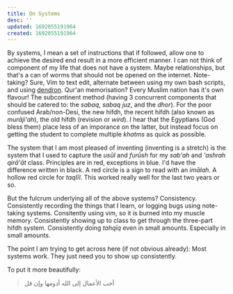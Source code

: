 ```yaml
---
title: On Systems
desc: ''
updated: 1692055191964
created: 1692055191964
---
```


By systems, I mean a set of instructions that if followed, allow one to achieve the desired end result in a more efficient manner. I can not think of component of my life that does not have a system. Maybe relationships, but that's a can of worms that should not be opened on the internet. Note-taking? Sure, Vim to text edit, alternate between using my own bash scripts, and using [dendron](htpps://www.dendron.so/). Qur\'an memorisation? Every Muslim nation has it's own flavour! The subcontinent method (having 3 concurrent components that should be catered to: the *sabaq*, *sabaq juz*, and the *dhor*). For the poor confused Arab/non-Desi, the new hifdh, the recent hifdh (also known as *murāji\'ah*), the old hifdh (revision or *wird*). I hear that the Egyptians (God bless them) place less of an imporance on the latter, but instead focus on getting the student to complete multiple *khatms* as quick as possible.

The system that I am most pleased of inventing (inventing is a stretch) is the system that I used to capture the *usūl* and *furūsh* for my *sab\'ah* and *\'ashrah* *qirā'āt* class. Principles are in red, exceptions in blue. I'd have the difference written in black. A red circle is a sign to read with an *imālah*. A hollow red circle for *taqlīl*. This worked really well for the last two years or so.

But the fulcrum underlying all of the above systems? Consistency. Consistently recording the things that I learn, or logging bugs using note-taking systems. Consitently using vim, so it is burned into my muscle memory. Consistently showing up to class to get through the three-part hifdh system. Consistently doing *tahqīq* even in small amounts. Especially in small amounts.

The point I am trying to get across here (if not obvious already): Most systems work. They just need you to show up consistently.

To put it more beautifully:
> أحب الأعمال إلى الله أدومها وإن قل
